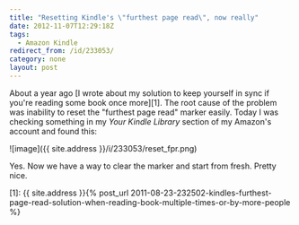 ```yaml
---
title: "Resetting Kindle's \"furthest page read\", now really"
date: 2012-11-07T12:29:18Z
tags:
  - Amazon Kindle
redirect_from: /id/233053/
category: none
layout: post
---
```

About a year ago [I wrote about my solution to keep yourself in sync if you're reading some book once more][1]. The root cause of the problem was inability to reset the "furthest page read" marker easily. Today I was checking something in my _Your Kindle Library_ section of my Amazon's account and found this:

![image]({{ site.address }}/i/233053/reset_fpr.png)

Yes. Now we have a way to clear the marker and start from fresh. Pretty nice.

[1]: {{ site.address }}{% post_url 2011-08-23-232502-kindles-furthest-page-read-solution-when-reading-book-multiple-times-or-by-more-people %}